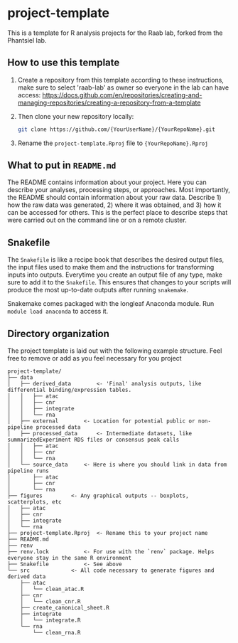 # project-template

This is a template for R analysis projects for the Raab lab, forked from the Phantsiel lab.

## How to use this template

1.  Create a repository from this template according to these instructions, make sure to select 'raab-lab' as owner so everyone in the lab can have access: <https://docs.github.com/en/repositories/creating-and-managing-repositories/creating-a-repository-from-a-template>

2.  Then clone your new repository locally:

    ``` bash
    git clone https://github.com/{YourUserName}/{YourRepoName}.git
    ```

3.  Rename the `project-template.Rproj` file to `{YourRepoName}.Rproj`


## What to put in `README.md`

The README contains information about your project. Here you can describe your analyses, processing steps, or approaches. Most importantly, the README should contain information about your raw data. Describe 1) how the raw data was generated, 2) where it was obtained, and 3) how it can be accessed for others. This is the perfect place to describe steps that were carried out on the command line or on a remote cluster.

## Snakefile

The `Snakefile` is like a recipe book that describes the desired output files, the input files used to make them and the instructions for transforming inputs into outputs. Everytime you create an output file of any type, make sure to add it to the `Snakefile`. This ensures that changes to your scripts will produce the most up-to-date outputs after running `snakemake`.

Snakemake comes packaged with the longleaf Anaconda module. Run `module load anaconda` to access it.

## Directory organization

The project template is laid out with the following example structure.
Feel free to remove or add as you feel necessary for you project

```
project-template/
├── data
│   ├── derived_data		<- 'Final' analysis outputs, like differential binding/expression tables.
│   │   ├── atac
│   │   ├── cnr
│   │   ├── integrate
│   │   └── rna
│   ├── external		<- Location for potential public or non-pipeline processed data
│   ├── processed_data		<- Intermediate datasets, like summarizedExperiment RDS files or consensus peak calls
│   │   ├── atac
│   │   ├── cnr
│   │   └── rna
│   └── source_data		<- Here is where you should link in data from pipeline runs
│       ├── atac
│       ├── cnr
│       └── rna
├── figures			<- Any graphical outputs -- boxplots, scatterplots, etc
│   ├── atac
│   ├── cnr
│   ├── integrate
│   └── rna
├── project-template.Rproj	<- Rename this to your project name
├── README.md
├── renv
├── renv.lock			<- For use with the `renv` package. Helps everyone stay in the same R environment
├── Snakefile			<- See above
└── src				<- All code necessary to generate figures and derived data
    ├── atac
    │   └── clean_atac.R
    ├── cnr
    │   └── clean_cnr.R
    ├── create_canonical_sheet.R
    ├── integrate
    │   └── integrate.R
    └── rna
        └── clean_rna.R
```

